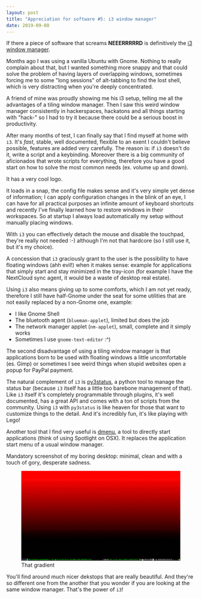 ```yaml
---
layout: post
title: "Appreciation for software #5: i3 window manager"
date: 2019-09-08
---
```


If there a piece of software that screams **NEEERRRRRD** is definitively the [i3 window manager](https://i3wm.org).

Months ago I was using a vanilla Ubuntu with Gnome. Nothing to really complain about that, but I wanted something more snappy and that could solve the problem of having layers of overlapping windows, sometimes forcing me to some "long sessions" of alt-tabbing to find the lost shell, which is very distracting when you're deeply concentrated.

A friend of mine was proudly showing me his i3 setup, telling me all the advantages of a tiling window manager. Then I saw this weird window manager consistently  in hackerspaces, hackatons and all things starting with "hack-" so I had to try it because there could be a serious boost in productivity.

After many months of test, I can finally say that I find myself at home with `i3`. It's *fast*, stable, well documented, flexible to an exent I couldn't believe possible, features are added very carefully. The reason is: if `i3` doesn't do it, write a script and a keybinding. Moreover there is a big community of aficionados that wrote scripts for everything, therefore you have a good start on how to solve the most common needs (ex. volume up and down).

It has a very cool logo.

It loads in a snap, the config file makes sense and it's very simple yet dense of information; I can apply configuration changes in the blink of an eye, I can have for all practical purposes an infinite amount of keyboard shortcuts and recently I've finally learned how to restore windows in their workspaces. So at startup I always load automatically my setup without manually placing windows.

With `i3` you can effectively detach the mouse and disable the touchpad, they're really not needed :-) although I'm not that hardcore (so I still use it, but it's my choice).

A concession that `i3` graciously grant to the user is the possibility to have floating windows (ahh evil!) when it makes sense: example for applications that simply start and stay minimized in the tray-icon (for example I have the NextCloud sync agent, it would be a waste of desktop real estate).

Using `i3` also means giving up to some comforts, which I am not yet ready, therefore I still have half-Gnome under the seat for some utilities that are not easily replaced by a non-Gnome one, example:

- I like Gnome Shell
- The bluetooth agent (`blueman-applet`), limited but does the job
- The network manager applet (`nm-applet`), small, complete and it simply works
- Sometimes I use `gnome-text-editor` :^)

The second disadvantage of using a tiling window manager is that applications born to be used with floating windows a little uncomfortable (es. Gimp) or sometimes I see weird things when stupid websites open a popup for PayPal payment.

The natural complement of `i3` is [py3status](https://github.com/ultrabug/py3status), a python tool to manage the status bar (because `i3` itself has a little too barebone management of that). Like `i3` itself it's completely programmable through plugins, it's well documented, has a great API and comes with a ton of scripts from the community. Using `i3` with `py3status` is like heaven for those that want to customize things to the detail. And it's incredibly fun, it's like playing with Lego!

Another tool that I find very useful is [dmenu](https://tools.suckless.org/dmenu/), a tool to directly start applications (think of using Spotlight on OSX). It replaces the application start menu of a usual window manager.

Mandatory screenshot of my boring desktop: minimal, clean and with a touch of gory, desperate sadness.

<figure>
    <img src="/assets/desktop.png">
    <figcaption>That gradient</figcaption>
</figure>

You'll find around much nicer dekstops that are really beautiful. And they're so different one from the another that you wonder if you are looking at the same window manager. That's the power of `i3`!

